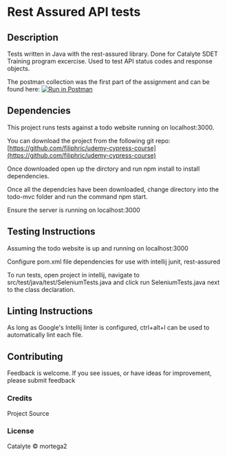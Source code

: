 # Rest Assured API tests

## Description
Tests written in Java with the rest-assured library. Done for Catalyte SDET Training program excercise. Used to test API status codes and response objects.

The postman collection was the first part of the assignment and can be found here:
[![Run in Postman](https://run.pstmn.io/button.svg)](https://app.getpostman.com/run-collection/37f2482c34a6d53e1a02?action=collection%2Fimport)

## Dependencies
This project runs tests against a todo website running on localhost:3000.

You can download the project from the following git repo: [https://github.com/filiphric/udemy-cypress-course](https://github.com/filiphric/udemy-cypress-course)

Once downloaded open up the dirctory and run npm install to install dependencies.

Once all the dependcies have been downloaded, change directory into the todo-mvc folder and run the command npm start.

Ensure the server is running on localhost:3000

## Testing Instructions
Assuming the todo website is up and running on localhost:3000

Configure pom.xml file dependencies for use with intellij junit, rest-assured

To run tests, open project in intellij, navigate to src/test/java/test/SeleniumTests.java and click run SeleniumTests.java next to the class declaration.


## Linting Instructions
As long as Google's Intellij linter is configured, ctrl+alt+l can be used to automatically lint each file.


## Contributing
Feedback is welcome. If you see issues, or have ideas for improvement, please submit feedback

### Credits
Project Source

### License
Catalyte © mortega2
